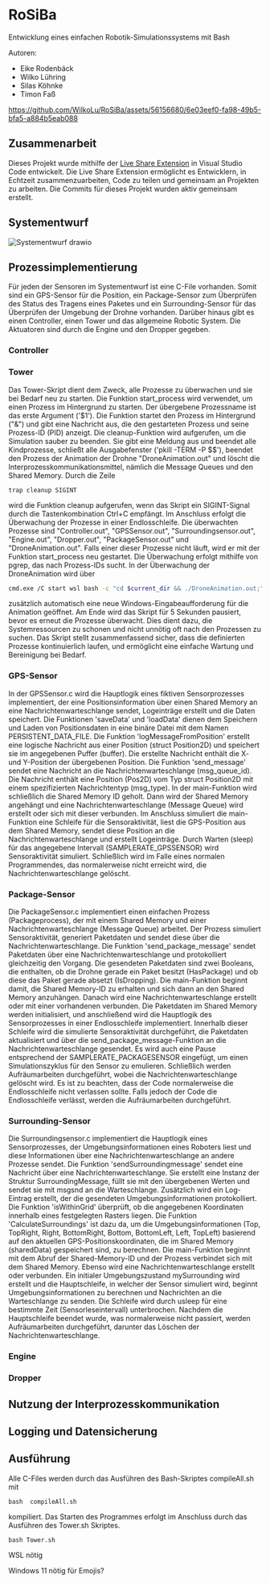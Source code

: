 # RoSiBa
Entwicklung eines einfachen Robotik-Simulationssystems mit Bash

Autoren: 
- Eike Rodenbäck
- Wilko Lühring
- Silas Köhnke
- Timon Faß

https://github.com/WilkoLu/RoSiBa/assets/56156680/6e03eef0-fa98-49b5-bfa5-a884b5eab088


## Zusammenarbeit
Dieses Projekt wurde mithilfe der [Live Share Extension](https://learn.microsoft.com/en-us/visualstudio/liveshare/) in Visual Studio Code entwickelt. Die Live Share Extension ermöglicht es Entwicklern, in Echtzeit zusammenzuarbeiten, Code zu teilen und gemeinsam an Projekten zu arbeiten. Die Commits für dieses Projekt wurden aktiv gemeinsam erstellt.


## Systementwurf

![Systementwurf drawio](https://github.com/WilkoLu/RoSiBa/assets/56156680/69f526e9-f327-4abb-9692-156f53a1b51a)


## Prozessimplementierung

Für jeden der Sensoren im Systementwurf ist eine C-File vorhanden. Somit sind ein GPS-Sensor für die Position, ein Package-Sensor zum Überprüfen des Status des Tragens eines Paketes und ein Surrounding-Sensor für das Überprüfen der Umgebung der Drohne vorhanden. Darüber hinaus gibt es einen Controller, einen Tower und das allgemeine Robotic System. Die Aktuatoren sind durch die Engine und den Dropper gegeben.

### Controller

### Tower

Das Tower-Skript dient dem Zweck, alle Prozesse zu überwachen und sie bei Bedarf neu zu starten. Die Funktion start_process wird verwendet, um einen Prozess im Hintergrund zu starten. Der übergebene Prozessname ist das erste Argument ('$1'). Die Funktion startet den Prozess im Hintergrund ("&") und gibt eine Nachricht aus, die den gestarteten Prozess und seine Prozess-ID (PID) anzeigt. Die cleanup-Funktion wird aufgerufen, um die Simulation sauber zu beenden. Sie gibt eine Meldung aus und beendet alle Kindprozesse, schließt alle Ausgabefenster ('pkill -TERM -P $$'), beendet den Prozess der Animation der Drohne "DroneAnimation.out" und löscht die Interprozesskommunikationsmittel, nämlich die Message Queues und den Shared Memory. Durch die Zeile
```
trap cleanup SIGINT
```
wird die Funktion cleanup aufgerufen, wenn das Skript ein SIGINT-Signal durch die Tastenkombination Ctrl+C empfängt. Im Anschluss erfolgt die Überwachung der Prozesse in einer Endlosschleife. Die überwachten Prozesse sind "Controller.out", "GPSSensor.out", "Surroundingsensor.out", "Engine.out", "Dropper.out", "PackageSensor.out" und "DroneAnimation.out". Falls einer dieser Prozesse nicht läuft, wird er mit der Funktion start_process neu gestartet. Die Überwachung erfolgt mithilfe von pgrep, das nach Prozess-IDs sucht. In der Überwachung der DroneAnimation wird über
```bash
cmd.exe /C start wsl bash -c "cd $current_dir && ./DroneAnimation.out;"
```
zusätzlich automatisch eine neue Windows-Eingabeaufforderung für die Animation geöffnet. Am Ende wird das Skript für 5 Sekunden pausiert, bevor es erneut die Prozesse überwacht. Dies dient dazu, die Systemressourcen zu schonen und nicht unnötig oft nach den Prozessen zu suchen. Das Skript stellt zusammenfassend sicher, dass die definierten Prozesse kontinuierlich laufen, und ermöglicht eine einfache Wartung und Bereinigung bei Bedarf.

### GPS-Sensor

In der GPSSensor.c wird die Hauptlogik eines fiktiven Sensorprozesses implementiert, der eine Positionsinformation über einen Shared Memory an eine Nachrichtenwarteschlange sendet, Logeinträge erstellt und die Daten speichert. Die Funktionen 'saveData' und 'loadData' dienen dem Speichern und Laden von Positionsdaten in eine binäre Datei mit dem Namen PERSISTENT_DATA_FILE. Die Funktion 'logMessageFromPosition' erstellt eine logische Nachricht aus einer Position (struct Position2D) und speichert sie im angegebenen Puffer (buffer). Die erstellte Nachricht enthält die X- und Y-Position der übergebenen Position. Die Funktion 'send_message' sendet eine Nachricht an die Nachrichtenwarteschlange (msg_queue_id). Die Nachricht enthält eine Position (Pos2D) vom Typ struct Position2D mit einem spezifizierten Nachrichtentyp (msg_type). In der main-Funktion wird schließlich die Shared Memory ID geholt. Dann wird der Shared Memory angehängt und eine Nachrichtenwarteschlange (Message Queue) wird erstellt oder sich mit dieser verbunden. Im Anschluss simuliert die main-Funktion eine Schleife für die Sensoraktivität, liest die GPS-Position aus dem Shared Memory, sendet diese Position an die Nachrichtenwarteschlange und erstellt Logeinträge. Durch Warten (sleep) für das angegebene Intervall (SAMPLERATE_GPSSENSOR) wird Sensoraktivität simuliert. Schließlich wird im Falle eines normalen Programmendes, das normalerweise nicht erreicht wird, die Nachrichtenwarteschlange gelöscht.

### Package-Sensor

Die PackageSensor.c implementiert einen einfachen Prozess (Packageprocess), der mit einem Shared Memory und einer Nachrichtenwarteschlange (Message Queue) arbeitet. Der Prozess simuliert Sensoraktivität, generiert Paketdaten und sendet diese über die Nachrichtenwarteschlange. Die Funktion 'send_package_message' sendet Paketdaten über eine Nachrichtenwarteschlange und protokolliert gleichzeitig den Vorgang. Die gesendeten Paketdaten sind zwei Booleans, die enthalten, ob die Drohne gerade ein Paket besitzt (HasPackage) und ob diese das Paket gerade absetzt (IsDropping). Die main-Funktion beginnt damit, die Shared Memory-ID zu erhalten und sich dann an den Shared Memory anzuhängen. Danach wird eine Nachrichtenwarteschlange erstellt oder mit einer vorhandenen verbunden. Die Paketdaten im Shared Memory werden initialisiert, und anschließend wird die Hauptlogik des Sensorprozesses in einer Endlosschleife implementiert. Innerhalb dieser Schleife wird die simulierte Sensoraktivität durchgeführt, die Paketdaten aktualisiert und über die send_package_message-Funktion an die Nachrichtenwarteschlange gesendet. Es wird auch eine Pause entsprechend der SAMPLERATE_PACKAGESENSOR eingefügt, um einen Simulationszyklus für den Sensor zu emulieren. Schließlich werden Aufräumarbeiten durchgeführt, wobei die Nachrichtenwarteschlange gelöscht wird. Es ist zu beachten, dass der Code normalerweise die Endlosschleife nicht verlassen sollte. Falls jedoch der Code die Endlosschleife verlässt, werden die Aufräumarbeiten durchgeführt. 

### Surrounding-Sensor

Die Surroundingsensor.c implementiert die Hauptlogik eines Sensorprozesses, der Umgebungsinformationen eines Roboters liest und diese Informationen über eine Nachrichtenwarteschlange an andere Prozesse sendet. Die Funktion 'sendSurroundingmessage' sendet eine Nachricht über eine Nachrichtenwarteschlange. Sie erstellt eine Instanz der Struktur SurroundingMessage, füllt sie mit den übergebenen Werten und sendet sie mit msgsnd an die Warteschlange. Zusätzlich wird ein Log-Eintrag erstellt, der die gesendeten Umgebungsinformationen protokolliert. Die Funktion 'isWithinGrid' überprüft, ob die angegebenen Koordinaten innerhalb eines festgelegten Rasters liegen. Die Funktion 'CalculateSurroundings' ist dazu da, um die Umgebungsinformationen (Top, TopRight, Right, BottomRight, Bottom, BottomLeft, Left, TopLeft) basierend auf den aktuellen GPS-Positionskoordinaten, die im Shared Memory (sharedData) gespeichert sind, zu berechnen. Die main-Funktion beginnt mit dem Abruf der Shared-Memory-ID und der Prozess verbindet sich mit dem Shared Memory. Ebenso wird eine Nachrichtenwarteschlange erstellt oder verbunden. Ein initialer Umgebungszustand mySurrounding wird erstellt und die Hauptschleife, in welcher der Sensor simuliert wird, beginnt Umgebungsinformationen zu berechnen und Nachrichten an die Warteschlange zu senden. Die Schleife wird durch usleep für eine bestimmte Zeit (Sensorleseintervall) unterbrochen. Nachdem die Hauptschleife beendet wurde, was normalerweise nicht passiert, werden Aufräumarbeiten durchgeführt, darunter das Löschen der Nachrichtenwarteschlange.

### Engine

### Dropper

## Nutzung der Interprozesskommunikation


## Logging und Datensicherung


## Ausführung

Alle C-Files werden durch das Ausführen des Bash-Skriptes compileAll.sh mit
```
bash  compileAll.sh
```
kompiliert. Das Starten des Programmes erfolgt im Anschluss durch das Ausführen des Tower.sh Skriptes.
```
bash Tower.sh
```


WSL nötig

Windows 11 nötig für Emojis?

